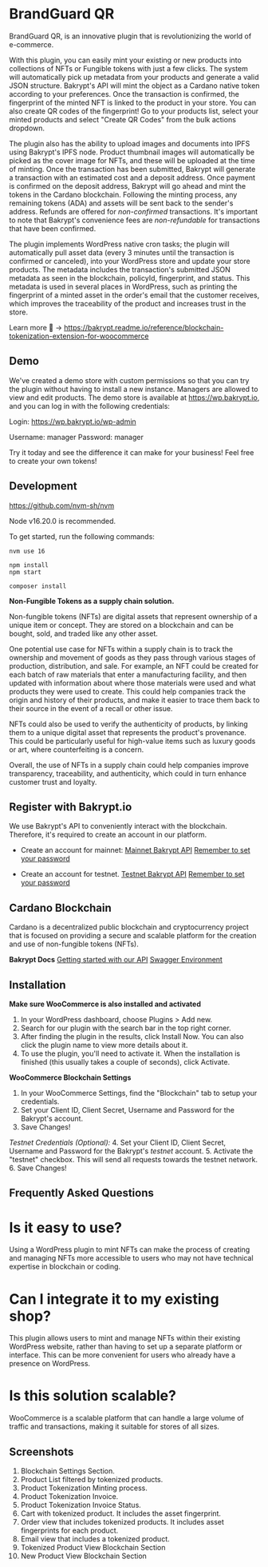 # BrandGuard QR

BrandGuard QR, is an innovative plugin that is revolutionizing the world of e-commerce.

With this plugin, you can easily mint your existing or new products into collections of NFTs or Fungible tokens with just a few clicks. The system will automatically pick up metadata from your products and generate a valid JSON structure. Bakrypt's API will mint the object as a Cardano native token according to your preferences. Once the transaction is confirmed, the fingerprint of the minted NFT is linked to the product in your store. You can also create QR codes of the fingerprint! Go to your products list, select your minted products and select "Create QR Codes" from the bulk actions dropdown. 

The plugin also has the ability to upload images and documents into IPFS using Bakrypt's IPFS node. Product thumbnail images will automatically be picked as the cover image for NFTs, and these will be uploaded at the time of minting. Once the transaction has been submitted, Bakrypt will generate a transaction with an estimated cost and a deposit address. Once payment is confirmed on the deposit address, Bakrypt will go ahead and mint the tokens in the Cardano blockchain. Following the minting process, any remaining tokens (ADA) and assets will be sent back to the sender's address. Refunds are offered for _non-confirmed_ transactions. It's important to note that Bakrypt's convenience fees are _non-refundable_ for transactions that have been confirmed.

The plugin implements WordPress native cron tasks; the plugin will automatically pull asset data (every 3 minutes until the transaction is confirmed or canceled), into your WordPress store and update your store products. The metadata includes the transaction's submitted JSON metadata as seen in the blockchain, policyId, fingerprint, and status. This metadata is used in several places in WordPress, such as printing the fingerprint of a minted asset in the order's email that the customer receives, which improves the traceability of the product and increases trust in the store.

Learn more 🚀 -> https://bakrypt.readme.io/reference/blockchain-tokenization-extension-for-woocommerce

## Demo

We've created a demo store with custom permissions so that you can try the plugin without having to install a new instance. Managers are allowed to view and edit products. The demo store is available at https://wp.bakrypt.io, and you can log in with the following credentials:

Login:
https://wp.bakrypt.io/wp-admin

Username: manager
Password: manager

Try it today and see the difference it can make for your business! Feel free to create your own tokens!

## Development

https://github.com/nvm-sh/nvm

Node v16.20.0 is recommended.

To get started, run the following commands:

```text
nvm use 16

npm install
npm start

composer install
```

**Non-Fungible Tokens as a supply chain solution.**

Non-fungible tokens (NFTs) are digital assets that represent ownership of a unique item or concept. They are stored on a blockchain and can be bought, sold, and traded like any other asset.

One potential use case for NFTs within a supply chain is to track the ownership and movement of goods as they pass through various stages of production, distribution, and sale. For example, an NFT could be created for each batch of raw materials that enter a manufacturing facility, and then updated with information about where those materials were used and what products they were used to create. This could help companies track the origin and history of their products, and make it easier to trace them back to their source in the event of a recall or other issue.

NFTs could also be used to verify the authenticity of products, by linking them to a unique digital asset that represents the product's provenance. This could be particularly useful for high-value items such as luxury goods or art, where counterfeiting is a concern.

Overall, the use of NFTs in a supply chain could help companies improve transparency, traceability, and authenticity, which could in turn enhance customer trust and loyalty.

## Register with Bakrypt.io

We use Bakrypt's API to conveniently interact with the blockchain. Therefore, it's required to create an account in our platform.

-   Create an account for mainnet:
    [Mainnet Bakrypt API](https://bakrypt.io/account/login/)
    [Remember to set your password](https://bakrypt.io/account/password_reset/)

-   Create an account for testnet.
    [Testnet Bakrypt API](https://testnet.bakrypt.io/account/login/)
    [Remember to set your password](https://testnet.bakrypt.io/account/password_reset/)

## Cardano Blockchain

Cardano is a decentralized public blockchain and cryptocurrency project that is focused on providing a secure and scalable platform for the creation and use of non-fungible tokens (NFTs).

**Bakrypt Docs**
[Getting started with our API](https://bakrypt.readme.io/reference/getting-started-with-your-api)
[Swagger Environment](https://bakrypt.io/docs/)

## Installation

**Make sure WooCommerce is also installed and activated**

1. In your WordPress dashboard, choose Plugins > Add new.
2. Search for our plugin with the search bar in the top right corner.
3. After finding the plugin in the results, click Install Now. You can also click the plugin name to view more details about it.
4. To use the plugin, you'll need to activate it. When the installation is finished (this usually takes a couple of seconds), click Activate.

**WooCommerce Blockchain Settings**

1. In your WooCommerce Settings, find the "Blockchain" tab to setup your credentials.
2. Set your Client ID, Client Secret, Username and Password for the Bakrypt's account.
3. Save Changes!

_Testnet Credentials (Optional):_ 4. Set your Client ID, Client Secret, Username and Password for the Bakrypt's _testnet_ account. 5. Activate the "testnet" checkbox. This will send all requests towards the testnet network. 6. Save Changes!

## Frequently Asked Questions

# Is it easy to use?

Using a WordPress plugin to mint NFTs can make the process of creating and managing NFTs more accessible to users who may not have technical expertise in blockchain or coding.

# Can I integrate it to my existing shop?

This plugin allows users to mint and manage NFTs within their existing WordPress website, rather than having to set up a separate platform or interface. This can be more convenient for users who already have a presence on WordPress.

# Is this solution scalable?

WooCommerce is a scalable platform that can handle a large volume of traffic and transactions, making it suitable for stores of all sizes.

## Screenshots

1. Blockchain Settings Section.
2. Product List filtered by tokenized products.
3. Product Tokenization Minting process.
4. Product Tokenization Invoice.
5. Product Tokenization Invoice Status.
6. Cart with tokenized product. It includes the asset fingerprint.
7. Order view that includes tokenized products. It includes asset fingerprints for each product.
8. Email view that includes a tokenized product.
9. Tokenized Product View Blockchain Section
10. New Product View Blockchain Section
